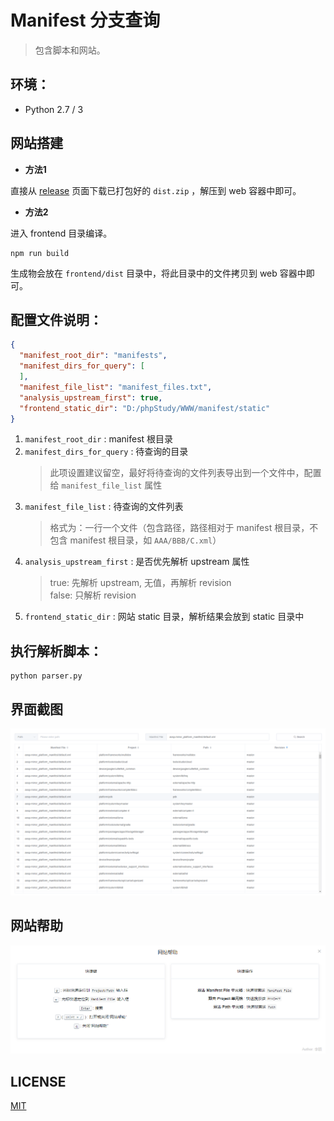 # Manifest 分支查询

> 包含脚本和网站。

## 环境：

- Python 2.7 / 3

## 网站搭建

- **方法1**

直接从 [release](https://github.com/liying2008/manifest_revision_query/releases) 页面下载已打包好的 `dist.zip` ，解压到 web 容器中即可。

- **方法2**

进入 frontend 目录编译。

```shell
npm run build
```

生成物会放在 `frontend/dist` 目录中，将此目录中的文件拷贝到 web 容器中即可。


## 配置文件说明：

```json
{
  "manifest_root_dir": "manifests",
  "manifest_dirs_for_query": [
  ],
  "manifest_file_list": "manifest_files.txt",
  "analysis_upstream_first": true,
  "frontend_static_dir": "D:/phpStudy/WWW/manifest/static"
}
```

1. `manifest_root_dir` : manifest 根目录
2. `manifest_dirs_for_query` : 待查询的目录
    > 此项设置建议留空，最好将待查询的文件列表导出到一个文件中，配置给 `manifest_file_list` 属性
3. `manifest_file_list` : 待查询的文件列表
    > 格式为：一行一个文件（包含路径，路径相对于 manifest 根目录，不包含 manifest 根目录，如 `AAA/BBB/C.xml`）
4. `analysis_upstream_first` : 是否优先解析 upstream 属性  
    > true: 先解析 upstream, 无值，再解析 revision  
    > false: 只解析 revision
5. `frontend_static_dir` : 网站 static 目录，解析结果会放到 static 目录中

## 执行解析脚本：

```shell
python parser.py
```

## 界面截图

![截图](screenshots/screenshot.png)

## 网站帮助

![网站帮助](screenshots/web_help.png)

## LICENSE

[MIT](LICENSE)